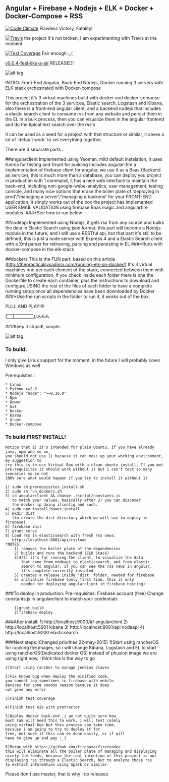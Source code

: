 ## Angular + Firebase + Nodejs + ELK + Docker + Docker-Compose + RSS
[![Code Climate](https://codeclimate.com/github/sloppylopez/docker_elk_stack/badges/gpa.svg)](https://codeclimate.com/github/sloppylopez/docker_elk_stack) Flawless Victory, Fatality!

[![Travis](https://travis-ci.org/sloppylopez/docker_elk_stack.svg)](https://travis-ci.org/sloppylopez/docker_elk_stack) the project it's not broken, I am experimenting with Travis at the moment

[![Test Coverage](https://codeclimate.com/github/sloppylopez/docker_elk_stack/badges/coverage.svg)](https://codeclimate.com/github/sloppylopez/docker_elk_stack/coverage) Fair enough :_(

<a href="https://github.com/sloppylopez/docker_elk_stack/releases/tag/v0.0.4-feel-like-a-sir">v0.0.4-feel-like-a-sir</a> RELEASED! 

![alt tag](http://i3.kym-cdn.com/photos/images/original/000/161/140/feel-like-a-sir-template.jpg)

INTRO:
Front-End Angular, Back-End Nodejs, Docker running 3 servers with ELK stack orchestrated with Docker-compose

This project it's 3 virtual machines build with docker and docker-compose for the orchestration of the 3 services, Elastic search, Logstash and Kibana, also there is a front-end angular client, and a backend nodejs that includes a elastic search client to consume rss from any website and persist them in the EL in a bulk process, then you can visualize them in the angular frontend and do the tipical text search over the rss's

It can be used as a seed for a project with that structure or similar, it saves a lot of 'default work' to set everything together.

There are 3 separate parts :

##angularclient
Implemented using Yeoman, mild default instalation, it uses Karma for testing and Grunt for building
Includes angular-fire a implementation of firebase client for angular, we use it as a Baas (Backend
as service), this is much more than a database, you can deploy you project in production with 1
command, it has a nice web interface to maintain the back-end, including non-google-webe-analytics,
user management, testing console, and many nice options that erase the boiler plate of 'deploying in
prod'/'managing a server'/'managing a backend' for your FRONT-END application, it simply works out of the box
the project has implemented USER EMAIL VALIDATION using firebase Baas magic and angularfire modules.
###*See how to run below

##nodeapi
Implemented using Nodejs, it gets rss from any source and bulks the data in Elastic Search using json format, this part will become a Nodejs module in the future, and I will use a RESTful api, but that part it's still to be defined, this is just a node server with Express 4 and a Elastic Search client with a Xml parser for retrieving, parsing and persisting in EL
###*Runs with docker-compose in the elk-stack

##dockers
This is the FUN part, based on this article (http://thepracticalsysadmin.com/running-elk-on-docker/)
It's 3 virtual machines one per each element of the stack, connected between them with minimum configuration, if you check inside each folder there is one the Dockerfile to create each
container, plus the instructions to download and configure,USING the rest of the files of each folder to have a complete running setup once all dependencies have been downloaded by Docker
###*Use the run scripts in the folder to run it, it works out of the box.

PULL AND PLAY!!!!

(_̅_̅_̅(̅_̅_̅_̅_̅_̅_̅_̅_̅_̅_̅()ڪڪڪ

###Keep it stupid!, simple.

![alt tag](http://lh3.ggpht.com/ZpL4xc4OOMqiKxrLzJ3w33AOlu5ERX4ZbAsEWqSBQWeLYLF2hybEw11D5msBRLtGY1DoKYMI-A8VBx3yvwpNNUmr=s250)

### To build:
I only give Linux support for the moment, 
in the future I will probably cover Windows as well

Prerequisites :

    * Linux
    * Python >=2.6
    * Nodejs "node": ">=0.10.0"
    * Npm
    * Bower
    * Git
    * Docker
    * Karma
    * Grunt
    * Docker-compose

### To build:FIRST INSTALL!
    Notice that 1) it's intended for plain Ubuntu, if you have already java, npm and so on, 
    you should not use 1) because it can mess up your working environment, my suggestion to 
    try this is to use Virtual Box with a clean ubuntu install, If you met 
    pre-requisites it should work without 1) but i can't test so many scenarios so im not
    100% sure what would happen if you try to install it without 1)

    1) sudo sh prerequisites_install.sh
    2) sudo sh run_dockers.sh
    3) cd angularclient && change ./script/constants.js 
       to match your values, basically after 2) you can discover 
       the docker ip doing ifconfig and such.
    4) sudo npm install;bower install
    5) mkdir dist
       (to create the dist directory which we will use to deploy in firebase)
    6) firebase init
    7) grunt serve
    8) Load rss in elasticsearch with fresh rss news:
       http://localhost:8081/api/rssload
    *NOTES:
        1) removes the boiler plate of the dependencies
        2) builds and runs the backend (ELK Stack)
        3)4)7) it's for running the client, to visualize the data
           that came from nodeapi to elasticsearch, and from elastic 
           search to angular, if you can see the rss news in angular,
           it's complete correctly instaled
        5) creates a release inside 'dist' folder, needed for firebase
        6) initialize firebase (only first time, this is only 
           needed for deploying angularclient in firebase hosting)

###To deploy in production:
        Pre-requisites:
            Firebase account (free)
            Change constants.js in angularclient to match your credentials
            
        1)grunt build
        2)firebase deploy

###After install:
        1) http://localhost:9000/#/    angularclient
        2) http://localhost:5601       kibana
        3) http://localhost:8081/api   nodeapi
        4) http://localhost:9200       elasticsearch

    
###Next steps:(Changed priorities 22-may-2015)
    1)Start using rancherOS for cooking the images, 
    so i will change Kibana, Logstash and EL to start
    using rancherOS(Dedicated docker OS) instead of
    phusion image we are using right now, i think
    this is the way to go
    
    2)Start using rancher to manage jenkins slaves

    2)Fix known bug when deploy the minified code,
    you cannot log sometimes in firebase with mobile
    devices for some voodoo reason because it does
    not give any error

    3)Finish test coverage
           
    4)Finish test e2e with protractor

    5)Deploy docker back-end ,i am not quite sure how
    much ram will need this to work, i will test calmly
    using virtual box but this process can take time,
    because i am going to try to deploy it for
    free, not sure if this can de done easily, or if will
    have to give up and pay :_(
    
    6)Merge with https://github.com/firebase/firereader
    this will eliminate all the boiler plate of managing and displaying
    nicely the feeds, because the real intention of this project is not
    displaying rss through a Elastic Search, but to analyze those rss
    to extract information using Spark or similar.

Please don't use master, that is why I do releases


